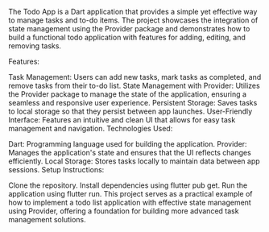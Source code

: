 The Todo App is a Dart application that provides a simple yet effective way to manage tasks and to-do items. The project showcases the integration of state management using the Provider package and demonstrates how to build a functional todo application with features for adding, editing, and removing tasks.

Features:

Task Management: Users can add new tasks, mark tasks as completed, and remove tasks from their to-do list.
State Management with Provider: Utilizes the Provider package to manage the state of the application, ensuring a seamless and responsive user experience.
Persistent Storage: Saves tasks to local storage so that they persist between app launches.
User-Friendly Interface: Features an intuitive and clean UI that allows for easy task management and navigation.
Technologies Used:

Dart: Programming language used for building the application.
Provider: Manages the application's state and ensures that the UI reflects changes efficiently.
Local Storage: Stores tasks locally to maintain data between app sessions.
Setup Instructions:

Clone the repository.
Install dependencies using flutter pub get.
Run the application using flutter run.
This project serves as a practical example of how to implement a todo list application with effective state management using Provider, offering a foundation for building more advanced task management solutions.

